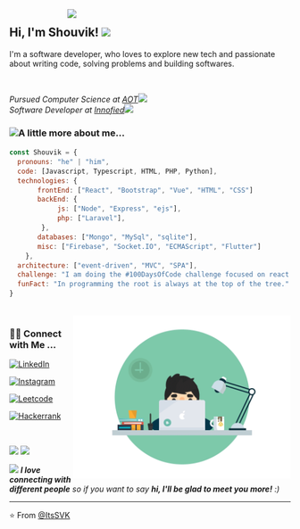 <img align='right' src="https://i.giphy.com/media/SWoSkN6DxTszqIKEqv/giphy.webp" width="400">

<h2> Hi, I'm Shouvik! <img src="https://user-images.githubusercontent.com/48678280/88862734-4903af80-d201-11ea-968b-9c939d88a37c.gif" width="50"></h2>

I'm a software developer, who loves to explore new tech and passionate about writing code, solving problems and building softwares.

<br>
<p><em>
Pursued Computer Science at <a href="https://www.aot.edu.in">AOT</a><img src="https://media.giphy.com/media/fYSnHlufseco8Fh93Z/giphy.gif" width="30"></br>Software Developer at <a href="https://www.innofied.com">Innofied</a><img src="https://media.giphy.com/media/WUlplcMpOCEmTGBtBW/giphy.gif" width="30"> 
</em></p>

### <img src="https://i.giphy.com/media/bcKmIWkUMCjVm/giphy.webp" width="70">A little more about me...

```javascript
const Shouvik = {
  pronouns: "he" | "him",
  code: [Javascript, Typescript, HTML, PHP, Python],
  technologies: {
       frontEnd: ["React", "Bootstrap", "Vue", "HTML", "CSS"]
       backEnd: {
            js: ["Node", "Express", "ejs"],
            php: ["Laravel"],
        },
       databases: ["Mongo", "MySql", "sqlite"],
       misc: ["Firebase", "Socket.IO", "ECMAScript", "Flutter"]
    },
  architecture: ["event-driven", "MVC", "SPA"],
  challenge: "I am doing the #100DaysOfCode challenge focused on react and typescript",
  funFact: "In programming the root is always at the top of the tree."
}
```

<br>

<img src="./contact.gif" width="390" align='right'>

### 🤝🏻 Connect with Me ...

<p align="center">
<!-- <a href="#"><img alt="Website" src="https://img.shields.io/badge/itssvk.github.io-black?style=flat-square&logo=google-chrome"></a> -->

<a href="https://www.linkedin.com/in/itssvk/"><img alt="LinkedIn" src="https://img.shields.io/badge/LinkedIn-ItsSVK-blue?style=flat-square&logo=linkedin"></a>

<a href="https://www.instagram.com/me_svk/"><img alt="Instagram" src="https://img.shields.io/badge/Instagram-me__svk-black?style=flat-square&logo=instagram"></a>

<a href="https://leetcode.com/itssvk/"><img alt="Leetcode" src="https://img.shields.io/badge/LinkedIn-ItsSVK-orange?style=flat-square&logo=leetcode"></a>

<a href="https://hackerrank.com/itssvk/"><img alt="Hackerrank" src="https://img.shields.io/badge/Hackerrank-ItsSVK-deepgreen?style=flat-square&logo=hackerrank"></a>

<!-- <a href="mailto:connectshouvik@gmail.com"><img alt="Email" src="https://img.shields.io/badge/Email-connectshouvik@gmail.com-red?style=flat-square&logo=gmail"></a> -->
<br>

![](https://visitor-badge.laobi.icu/badge?page_id=itssvk) <img src="https://media.giphy.com/media/dxn6fRlTIShoeBr69N/giphy.gif" width="30">

</p>

<img src="https://media.giphy.com/media/LnQjpWaON8nhr21vNW/giphy.gif" width="60"> <em><b>I love connecting with different people</b> so if you want to say <b>hi, I'll be glad to meet you more!</b> :)</em>

---

⭐️ From [@ItsSVK](https://github.com/ItsSVK)
